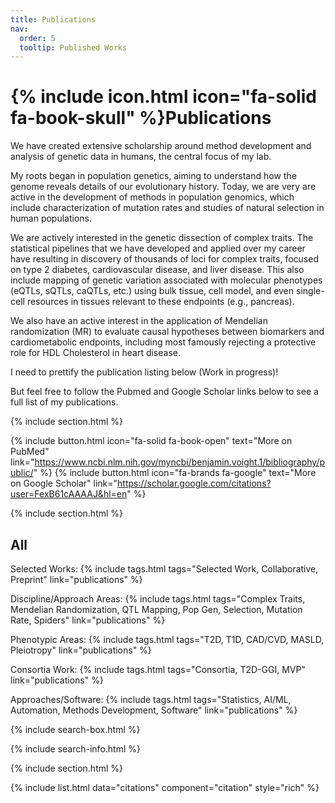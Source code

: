 ```yaml
---
title: Publications
nav:
  order: 5
  tooltip: Published Works
---
```


# {% include icon.html icon="fa-solid fa-book-skull" %}Publications

We have created extensive scholarship around method development and analysis of genetic data in humans, the central focus of my lab. 

My roots began in population genetics, aiming to understand how the genome reveals details of our evolutionary history. Today, we are very are active in the development of methods in population genomics, which include characterization of mutation rates and studies of natural selection in human populations.

We are actively interested in the genetic dissection of complex traits. The statistical pipelines that we have developed and applied over my career have resulting in discovery of thousands of loci for complex traits, focused on type 2 diabetes, cardiovascular disease, and liver disease. This also include mapping of genetic variation associated with molecular phenotypes (eQTLs, sQTLs, caQTLs, etc.) using bulk tissue, cell model, and even single-cell resources in tissues relevant to these endpoints (e.g., pancreas). 

We also have an active interest in the application of Mendelian randomization (MR) to evaluate causal hypotheses between biomarkers and cardiometabolic endpoints, including most famously rejecting a protective role for HDL Cholesterol in heart disease.

I need to prettify the publication listing below (Work in progress)!

But feel free to follow the Pubmed and Google Scholar links below to see a full list of my publications. 

{% include section.html %}

{%
  include button.html
  icon="fa-solid fa-book-open"
  text="More on PubMed"
  link="https://www.ncbi.nlm.nih.gov/myncbi/benjamin.voight.1/bibliography/public/"
%}
{%
  include button.html
  icon="fa-brands fa-google"
  text="More on Google Scholar"
  link="https://scholar.google.com/citations?user=FexB61cAAAAJ&hl=en"
%}

{% include section.html %}

## All

Selected Works:
{% include tags.html tags="Selected Work, Collaborative, Preprint" link="publications" %}

Discipline/Approach Areas:
{% include tags.html tags="Complex Traits, Mendelian Randomization, QTL Mapping, Pop Gen, Selection, Mutation Rate, Spiders" link="publications" %}

Phenotypic Areas:
{% include tags.html tags="T2D, T1D, CAD/CVD, MASLD, Pleiotropy" link="publications" %}

Consortia Work:
{% include tags.html tags="Consortia, T2D-GGI, MVP" link="publications" %}

Approaches/Software:
{% include tags.html tags="Statistics, AI/ML, Automation, Methods Development, Software" link="publications" %}

{% include search-box.html %}

{% include search-info.html %}

{% include section.html %}

{% include list.html data="citations" component="citation" style="rich" %}
